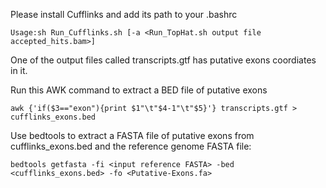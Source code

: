 Please install Cufflinks and add its path to your .bashrc
   
```
Usage:sh Run_Cufflinks.sh [-a <Run_TopHat.sh output file accepted_hits.bam>]
```
One of the output files called transcripts.gtf has putative exons coordiates in it. 
    
Run this AWK command to extract a BED file of putative exons
```
awk {'if($3=="exon"){print $1"\t"$4-1"\t"$5}'} transcripts.gtf > cufflinks_exons.bed
```
          
Use bedtools to extract a FASTA file of putative exons from cufflinks_exons.bed and the reference genome FASTA file:
````
bedtools getfasta -fi <input reference FASTA> -bed <cufflinks_exons.bed> -fo <Putative-Exons.fa>
````
     
